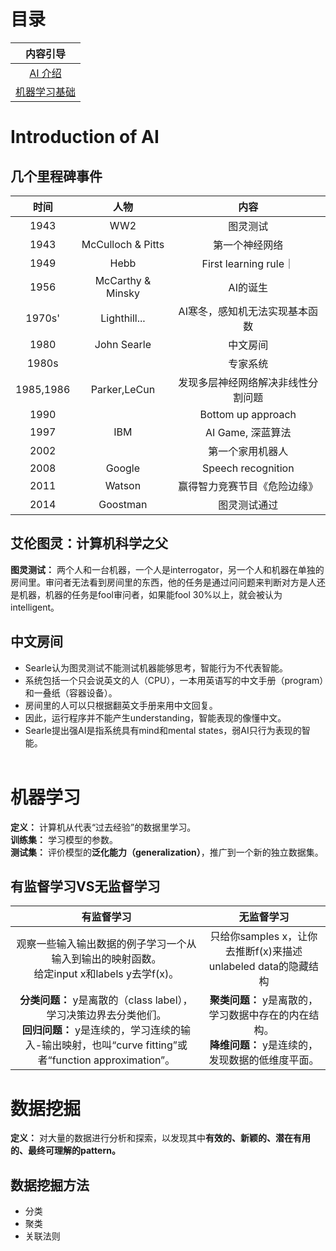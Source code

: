 # 目录

|内容引导|
|:----:|
|[AI 介绍](#intro)|
|[机器学习基础](#ML)|

# Introduction of AI
<span id = 'intro'></span>

## 几个里程碑事件

|时间|人物|内容|
|:---:|:----:|:---:|
|1943|WW2|图灵测试|
|1943|McCulloch & Pitts|第一个神经网络|
|1949|Hebb|First learning rule｜
|1956|McCarthy & Minsky|AI的诞生|
|1970s'|Lighthill...| AI寒冬，感知机无法实现基本函数|
|1980|John Searle|中文房间|
|1980s||专家系统|
|1985,1986|Parker,LeCun|发现多层神经网络解决非线性分割问题|
|1990||Bottom up approach|
|1997|IBM|AI Game, 深蓝算法|
|2002||第一个家用机器人|
|2008|Google|Speech recognition|
|2011|Watson|赢得智力竞赛节目《危险边缘》|
|2014|Goostman|图灵测试通过|

## 艾伦图灵：计算机科学之父
**图灵测试：** 两个人和一台机器，一个人是interrogator，另一个人和机器在单独的房间里。审问者无法看到房间里的东西，他的任务是通过问问题来判断对方是人还是机器，机器的任务是fool审问者，如果能fool 30%以上，就会被认为intelligent。

## 中文房间
- Searle认为图灵测试不能测试机器能够思考，智能行为不代表智能。
- 系统包括一个只会说英文的人（CPU），一本用英语写的中文手册（program）和一叠纸（容器设备）。
- 房间里的人可以只根据翻英文手册来用中文回复。
- 因此，运行程序并不能产生understanding，智能表现的像懂中文。
- Searle提出强AI是指系统具有mind和mental states，弱AI只行为表现的智能。
<br><br>



# 机器学习
<span id = 'ML'></span>

**定义：** 计算机从代表“过去经验”的数据里学习。<br>
**训练集：** 学习模型的参数。<br>
**测试集：** 评价模型的**泛化能力（generalization）**，推广到一个新的独立数据集。<br>

## 有监督学习VS无监督学习

|有监督学习|无监督学习|
|:---:|:----:|
|观察一些输入输出数据的例子学习一个从输入到输出的映射函数。<br>给定input x和labels y去学f(x)。|只给你samples x，让你去推断f(x)来描述unlabeled data的隐藏结构|
|**分类问题：** y是离散的（class label），学习决策边界去分类他们。<br> **回归问题：** y是连续的，学习连续的输入-输出映射，也叫“curve fitting”或者“function approximation”。|**聚类问题：** y是离散的，学习数据中存在的内在结构。<br> **降维问题：** y是连续的，发现数据的低维度平面。|

# 数据挖掘
**定义：** 对大量的数据进行分析和探索，以发现其中**有效的、新颖的、潜在有用的、最终可理解的pattern。**

## 数据挖掘方法
- 分类
- 聚类
- 关联法则
